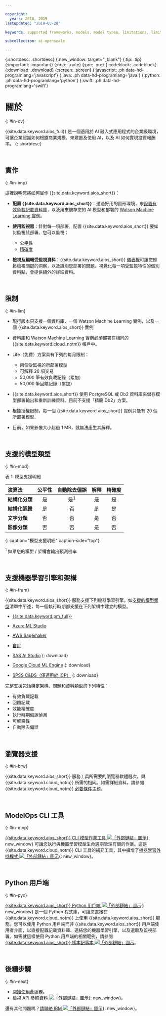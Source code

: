 ```yaml
---

copyright:
  years: 2018, 2019
lastupdated: "2019-03-28"

keywords: supported frameworks, models, model types, limitations, limits

subcollection: ai-openscale

---
```


{:shortdesc: .shortdesc}
{:new_window: target="_blank"}
{:tip: .tip}
{:important: .important}
{:note: .note}
{:pre: .pre}
{:codeblock: .codeblock}
{:download: .download}
{:screen: .screen}
{:javascript: .ph data-hd-programlang='javascript'}
{:java: .ph data-hd-programlang='java'}
{:python: .ph data-hd-programlang='python'}
{:swift: .ph data-hd-programlang='swift'}

# 關於
{: #in-ov}

{{site.data.keyword.aios_full}} 是一個適用於 AI 融入式應用程式的企業級環境，可讓企業認識如何根據商業規模，來建置及使用 AI，以及 AI 如何實現投資報酬率。
{: shortdesc}

<p>&nbsp;</p>

## 實作
{: #in-imp}

這裡說明您將如何實作 {{site.data.keyword.aios_short}}：

- **配置 {{site.data.keyword.aios_short}}**：透過好用的圖形環境，來[設置有效負載記載資料庫](/docs/services/ai-openscale?topic=ai-openscale-connect-db)，以及用來儲存您的 AI 模型和部署的 [Watson Machine Learning 實例](/docs/services/ai-openscale?topic=ai-openscale-wml-connect)。

- **使用監視器**：針對每一項部署，配置 {{site.data.keyword.aios_short}} 要如何監視該部署。您可以監視：

    - [公平性](/docs/services/ai-openscale?topic=ai-openscale-mf-monitor)
    - [精確度](/docs/services/ai-openscale?topic=ai-openscale-acc-monitor)

- **檢視及編輯受監視資料**：{{site.data.keyword.aios_short}} [儀表板](/docs/services/ai-openscale?topic=ai-openscale-io-ov)可讓您輕鬆檢視關鍵的洞察，以及識別您部署的問題。視覺化每一項受監視特性的個別資料點，會提供額外的詳細資料。

<p>&nbsp;</p>

## 限制
{: #in-lim}

- 現行版本只支援一個資料庫、一個 Watson Machine Learning 實例，以及一個 {{site.data.keyword.aios_short}} 實例

- 資料庫和 Watson Machine Learning 實例必須部署在相同的 {{site.data.keyword.cloud_notm}} 帳戶中。

-  Lite（免費）方案具有下列的每月限制：

    - 兩個受監視的所部署模型
    - 可解釋 20 項交易
    - 50,000 筆有效負載記錄（累加）
    - 50,000 筆回饋記錄（累加）

- {{site.data.keyword.aios_short}} 使用 PostgreSQL 或 Db2 資料庫來儲存模型部署輸出和重新訓練資料。目前不支援「精簡 Db2」方案。

- 根據授權限制，每一個 {{site.data.keyword.aios_short}} 實例只能有 20 個所部署模型。

- 目前，如果影像大小超過 1 MB，就無法產生其解釋。

<p>&nbsp;</p>

## 支援的模型類型
{: #in-mod}

表 1. 模型支援明細

|演算法|**公平性**|**自動除去偏誤**|**解釋**|**精確度**|
|:---|:---:|:---:|:---:|:---:|
|**結構化分類**|是|是<sup>1</sup>|是|是|
|**結構化迴歸**|是|否|是|是|
|**文字分類**|否|否|是|否|
|**影像分類**|否|否|是|否||
{: caption="模型支援明細" caption-side="top"}

<sup>1</sup> 如果您的模型 / 架構會輸出預測機率

<p>&nbsp;</p>

## 支援機器學習引擎和架構
{: #in-fram}

{{site.data.keyword.aios_short}} 服務支援下列機器學習引擎。如[支援的模型類型](#in-mod)清單中所述，每一個執行時期都支援在下列架構中建立的模型。

- [{{site.data.keyword.pm_full}}](/docs/services/ai-openscale?topic=ai-openscale-frmwrks-wml#frmwrks-wml) 
- [Azure ML Studio](/docs/services/ai-openscale?topic=ai-openscale-frmwrks-azure#frmwrks-azure)
- [AWS Sagemaker](/docs/services/ai-openscale?topic=ai-openscale-frmwrks-aws-sage#frmwrks-aws-sage)
- [自訂](/docs/services/ai-openscale?topic=ai-openscale-frmwrks-custom#frmwrks-custom)


- [SAS AI Studio](/docs/services/ai-openscale?topic=ai-openscale-frmwrks-sas#frmwrks-sas)
{: download}
- [Google Cloud ML Engine](/docs/services/ai-openscale?topic=ai-openscale-frmwrks-google#frmwrks-google)
{: download}
- [SPSS C&DS（僅適用於 ICP）](/docs/services/ai-openscale?topic=ai-openscale-frmwrks-spss#frmwrks-spss)
{: download}

完整支援包括特定架構、問題和資料類型的下列特性：

- 有效負載記載	
- 回饋記載	
- 效能精確度	
- 執行時期偏誤偵測	
- 可解釋性	
- 自動除去偏誤

<p>&nbsp;</p>

## 瀏覽器支援
{: #in-brw}

{{site.data.keyword.aios_short}} 服務工具所需要的瀏覽器軟體層次，與 {{site.data.keyword.cloud_notm}} 所需的相同。如需詳細資料，請參閱 {{site.data.keyword.cloud_notm}} [必要條件](/docs/overview?topic=overview-prereqs-platform#browsers-platform)主題。

<p>&nbsp;</p>

## ModelOps CLI 工具
{: #in-mop}

[{{site.data.keyword.aios_short}} CLI 模型作業工具 ![「外部鏈結」圖示](../../icons/launch-glyph.svg "「外部鏈結」圖示")](https://github.com/IBM-Watson/aiopenscale-modelops-cli){: new_window} 可讓您執行與機器學習模型生命週期管理有關的作業。這是 {{site.data.keyword.cloud_notm}} CLI 工具的補充工具，其中擴增了[機器學習外掛程式 ![「外部鏈結」圖示](../../icons/launch-glyph.svg "「外部鏈結」圖示")](https://www.ibm.com/support/knowledgecenter/DSXDOC/analyze-data/ml_dlaas_environment.html){: new_window}。

<p>&nbsp;</p>

## Python 用戶端
{: #in-pyc}

[{{site.data.keyword.aios_short}} Python 用戶端 ![「外部鏈結」圖示](../../icons/launch-glyph.svg "「外部鏈結」圖示")](http://ai-openscale-python-client.mybluemix.net/){: new_window} 是一個 Python 程式庫，可讓您直接在 {{site.data.keyword.cloud_notm}} 上使用 {{site.data.keyword.aios_short}} 服務。您可以使用 Python 用戶端而非 {{site.data.keyword.aios_short}} 用戶端使用者介面，以直接配置記載資料庫、連結您的機器學習引擎，以及選取及監視部署。如需就這樣使用 Python 用戶端的相關範例，請參閱 [{{site.data.keyword.aios_short}} 樣本記事本 ![「外部鏈結」圖示](../../icons/launch-glyph.svg "「外部鏈結」圖示")](https://github.com/pmservice/ai-openscale-tutorials/tree/master/notebooks)。

<p>&nbsp;</p>

## 後續步驟
{: #in-next}

- [開始使用](/docs/services/ai-openscale?topic=ai-openscale-gettingstarted)此服務。
- 檢視 [API 參照資料 ![「外部鏈結」圖示](../../icons/launch-glyph.svg "「外部鏈結」圖示")](https://{DomainName}/apidocs/ai-openscale){: new_window}。

還有其他問題嗎？[請聯絡 IBM ![「外部鏈結」圖示](../../icons/launch-glyph.svg "「外部鏈結」圖示")](https://www.ibm.com/account/reg/us-en/signup?formid=MAIL-watson){: new_window}。
